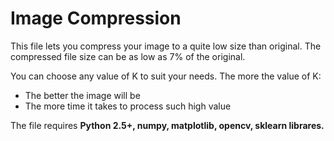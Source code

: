 # Image Compression

This file lets you compress your image to a quite low size than original.
The compressed file size can be as low as 7% of the original.

You can choose any value of K to suit your needs.
The more the value of K:
- The better the image will be
- The more time it takes to process such high value

The file requires **Python 2.5+, numpy, matplotlib, opencv, sklearn librares.**
